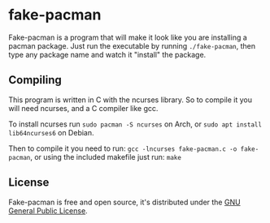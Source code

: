 # fake-pacman
Fake-pacman is a program that will make it look like you are installing a pacman package. 
Just run the executable by running `./fake-pacman`, then type any package name and watch it "install" the package.

## Compiling
This program is written in C with the ncurses library. So to compile it you will need ncurses, and a C compiler like gcc.

To install ncurses run `sudo pacman -S ncurses` on Arch, or `sudo apt install lib64ncurses6` on Debian.

Then to compile it you need to run: `gcc -lncurses fake-pacman.c -o fake-pacman`, or using the included makefile just run: `make`
## License
Fake-pacman is free and open source, it's distributed under the [GNU General Public License](https://www.gnu.org/licenses/gpl-3.0.en.html).
